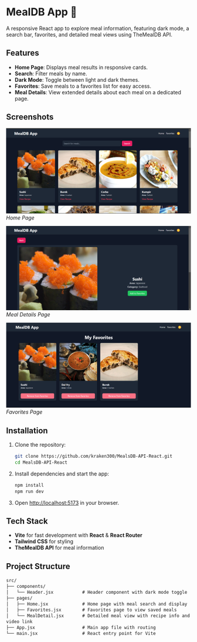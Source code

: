 # MealDB App 🍲

A responsive React app to explore meal information, featuring dark mode, a search bar, favorites, and detailed meal views using TheMealDB API.

## Features
- **Home Page**: Displays meal results in responsive cards.
- **Search**: Filter meals by name.
- **Dark Mode**: Toggle between light and dark themes.
- **Favorites**: Save meals to a favorites list for easy access.
- **Meal Details**: View extended details about each meal on a dedicated page.

## Screenshots
![Home Page](public/screenshots/home-page.png)  
*Home Page*

![Meal Details](public/screenshots/meal-detail.png)  
*Meal Details Page*

![Favorites](public/screenshots/favorites-page.png)  
*Favorites Page*

## Installation

1. Clone the repository:
   ```bash
   git clone https://github.com/kraken300/MealsDB-API-React.git
   cd MealsDB-API-React
   ```

2. Install dependencies and start the app:
   ```bash
   npm install
   npm run dev
   ```

3. Open [http://localhost:5173](http://localhost:5173) in your browser.

## Tech Stack
- **Vite** for fast development with **React** & **React Router**
- **Tailwind CSS** for styling
- **TheMealDB API** for meal information

## Project Structure

```
src/
├── components/
│   └── Header.jsx           # Header component with dark mode toggle
├── pages/
│   ├── Home.jsx             # Home page with meal search and display
│   ├── Favorites.jsx        # Favorites page to view saved meals
│   └── MealDetail.jsx       # Detailed meal view with recipe info and video link
├── App.jsx                  # Main app file with routing
└── main.jsx                 # React entry point for Vite
```
